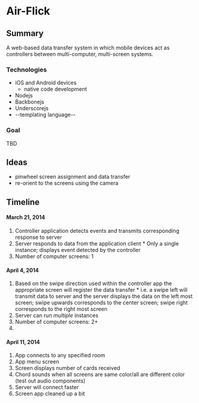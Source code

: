 # Air-Flick #

## Summary ##

A web-based data transfer system in which mobile devices act as controllers between multi-computer, multi-screen systems.

### Technologies ###
* iOS and Android devices
  * native code development
* Nodejs
* Backbonejs
* Underscorejs
* --templating language--

### Goal ###
TBD

## Ideas ##
* pinwheel screen assignment and data transfer
* re-orient to the screens using the camera

## Timeline ##
#### March 21, 2014 ####
  1. Controller application detects events and transmits corresponding response to server
  2. Server responds to data from the application client
    * Only a single instance; displays event detected by the controller
  3. Number of computer screens: 1
  
#### April 4, 2014 ####
  1. Based on the swipe direction used within the controller app the appropriate screen will register the data transfer
    * i.e. a swipe left will transmit data to server and the server displays the data on the left most screen;
      swipe upwards corresponds to the center screen; swipe right corresponds to the right most screen
  2. Server can run _multiple_ instances 
  3. Number of computer screens: 2+
  4. 
  
#### April 11, 2014 ####
  1. App connects to any specified room
  2. App menu screen
  3. Screen displays number of cards received
  4. Chord sounds when all screens are same color/all are different color (test out audio components)
  5. Server will connect faster
  6. Screen app cleaned up a bit
  
